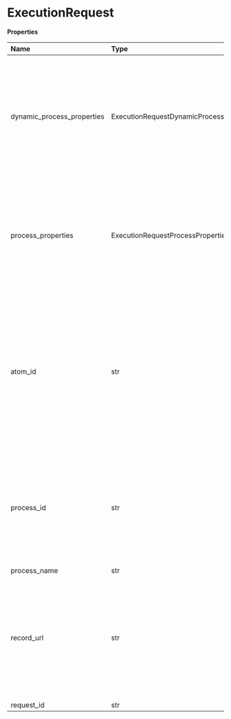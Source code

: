# ExecutionRequest

**Properties**

| Name                       | Type                                     | Required | Description                                                                                                                                                                                                              |
| :------------------------- | :--------------------------------------- | :------- | :----------------------------------------------------------------------------------------------------------------------------------------------------------------------------------------------------------------------- |
| dynamic_process_properties | ExecutionRequestDynamicProcessProperties | ✅       | The full list of Dynamic Process properties within the specified Runtime, Runtime cluster, or cloud, where each property is defined by their name and value.                                                             |
| process_properties         | ExecutionRequestProcessProperties        | ✅       | The full list of Process properties within the specified Runtime, Runtime cluster, or cloud, where each property is defined by their name and value.                                                                     |
| atom_id                    | str                                      | ✅       | The ID of the Runtime on which to run the process. Locate the Runtime ID by navigating to **Manage** \\> **Runtime Management** on the user interface, and viewing the Runtime Information panel for a selected Runtime. |
| process_id                 | str                                      | ❌       | The ID of the process to run. You can find ID of a process by locating the process' **Component ID** in the **Revision History** dialog on the user interface.                                                           |
| process_name               | str                                      | ❌       |                                                                                                                                                                                                                          |
| record_url                 | str                                      | ❌       | \(Response-only field\) The ID of the process run. This field is returned in the initial POST response and is used in the subsequent call to find the corresponding run record.                                          |
| request_id                 | str                                      | ❌       |                                                                                                                                                                                                                          |

